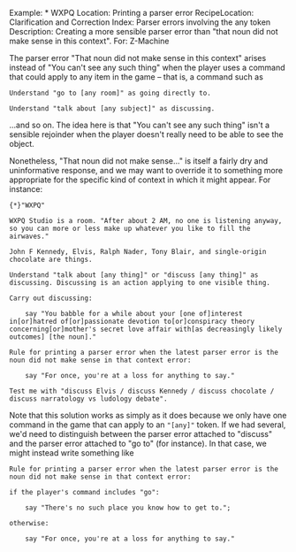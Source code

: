 Example: * WXPQ
Location: Printing a parser error
RecipeLocation: Clarification and Correction
Index: Parser errors involving the any token
Description: Creating a more sensible parser error than "that noun did not make sense in this context".
For: Z-Machine

  
The parser error "That noun did not make sense in this context" arises instead of "You can't see any such thing" when the player uses a command that could apply to any item in the game – that is, a command such as

  

``` inform7
Understand "go to [any room]" as going directly to.

Understand "talk about [any subject]" as discussing.
```

  
...and so on. The idea here is that "You can't see any such thing" isn't a sensible rejoinder when the player doesn't really need to be able to see the object.

  
Nonetheless, "That noun did not make sense..." is itself a fairly dry and uninformative response, and we may want to override it to something more appropriate for the specific kind of context in which it might appear. For instance:

  

``` inform7
{*}"WXPQ"

WXPQ Studio is a room. "After about 2 AM, no one is listening anyway, so you can more or less make up whatever you like to fill the airwaves."

John F Kennedy, Elvis, Ralph Nader, Tony Blair, and single-origin chocolate are things.

Understand "talk about [any thing]" or "discuss [any thing]" as discussing. Discussing is an action applying to one visible thing.

Carry out discussing:

	say "You babble for a while about your [one of]interest in[or]hatred of[or]passionate devotion to[or]conspiracy theory concerning[or]mother's secret love affair with[as decreasingly likely outcomes] [the noun]."

Rule for printing a parser error when the latest parser error is the noun did not make sense in that context error:

	say "For once, you're at a loss for anything to say."

Test me with "discuss Elvis / discuss Kennedy / discuss chocolate / discuss narratology vs ludology debate".
```

  
Note that this solution works as simply as it does because we only have one command in the game that can apply to an `"[any]"` token. If we had several, we'd need to distinguish between the parser error attached to "discuss" and the parser error attached to "go to" (for instance). In that case, we might instead write something like

  

``` inform7
Rule for printing a parser error when the latest parser error is the noun did not make sense in that context error:

if the player's command includes "go":

	say "There's no such place you know how to get to.";

otherwise:

	say "For once, you're at a loss for anything to say."
```

